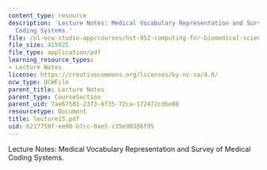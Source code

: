 ```yaml
---
content_type: resource
description: 'Lecture Notes: Medical Vocabulary Representation and Survey of Medical
  Coding Systems.'
file: /ol-ocw-studio-app/courses/hst-952-computing-for-biomedical-scientists-fall-2002/b217750fee00b7cc0ae5c35e90386f95_lecture15.pdf
file_size: 415925
file_type: application/pdf
learning_resource_types:
- Lecture Notes
license: https://creativecommons.org/licenses/by-nc-sa/4.0/
ocw_type: OCWFile
parent_title: Lecture Notes
parent_type: CourseSection
parent_uid: 7ae67581-2373-6f35-72ca-172472cdbe88
resourcetype: Document
title: lecture15.pdf
uid: b217750f-ee00-b7cc-0ae5-c35e90386f95
---
```

Lecture Notes: Medical Vocabulary Representation and Survey of Medical Coding Systems.